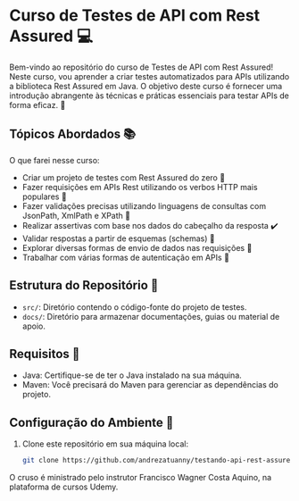 # Curso de Testes de API com Rest Assured :computer:

Bem-vindo ao repositório do curso de Testes de API com Rest Assured! Neste curso, vou aprender a criar testes automatizados para APIs utilizando a biblioteca Rest Assured em Java. O objetivo deste curso é fornecer uma introdução abrangente às técnicas e práticas essenciais para testar APIs de forma eficaz. :rocket:

## Tópicos Abordados :books:

O que farei nesse curso:

- Criar um projeto de testes com Rest Assured do zero :construction_worker:
- Fazer requisições em APIs Rest utilizando os verbos HTTP mais populares :arrows_counterclockwise:
- Fazer validações precisas utilizando linguagens de consultas com JsonPath, XmlPath e XPath :mag_right:
- Realizar assertivas com base nos dados do cabeçalho da resposta :heavy_check_mark:
- Validar respostas a partir de esquemas (schemas) :scroll:
- Explorar diversas formas de envio de dados nas requisições :envelope_with_arrow:
- Trabalhar com várias formas de autenticação em APIs :closed_lock_with_key:

## Estrutura do Repositório :file_folder:

- `src/`: Diretório contendo o código-fonte do projeto de testes.
- `docs/`: Diretório para armazenar documentações, guias ou material de apoio.

## Requisitos :memo:

- Java: Certifique-se de ter o Java instalado na sua máquina.
- Maven: Você precisará do Maven para gerenciar as dependências do projeto.

## Configuração do Ambiente :wrench:

1. Clone este repositório em sua máquina local:

   ```bash
   git clone https://github.com/andrezatuanny/testando-api-rest-assured.git


O cruso é ministrado pelo instrutor Francisco Wagner Costa Aquino, na plataforma de cursos Udemy.
